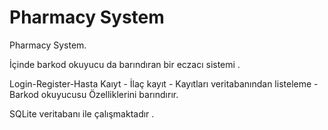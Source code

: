 # Pharmacy System


Pharmacy System.

İçinde barkod okuyucu da barındıran bir eczacı sistemi .

Login-Register-Hasta Kaıyt - İlaç kayıt - Kayıtları veritabanından listeleme - Barkod okuyucusu Özelliklerini barındırır.

SQLite veritabanı ile çalışmaktadır .
